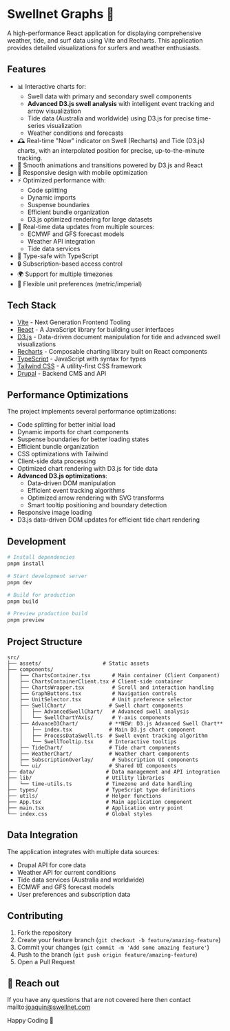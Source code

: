# Swellnet Graphs 🌊

A high-performance React application for displaying comprehensive weather, tide, and surf data using Vite and Recharts. This application provides detailed visualizations for surfers and weather enthusiasts.

## Features

- 📊 Interactive charts for:
  - Swell data with primary and secondary swell components
  - **Advanced D3.js swell analysis** with intelligent event tracking and arrow visualization
  - Tide data (Australia and worldwide) using D3.js for precise time-series visualization
  - Weather conditions and forecasts
- 🕰️ Real-time "Now" indicator on Swell (Recharts) and Tide (D3.js) charts, with an interpolated position for precise, up-to-the-minute tracking.
- 🎨 Smooth animations and transitions powered by D3.js and React
- 📱 Responsive design with mobile optimization
- ⚡ Optimized performance with:
  - Code splitting
  - Dynamic imports
  - Suspense boundaries
  - Efficient bundle organization
  - D3.js optimized rendering for large datasets
- 🔄 Real-time data updates from multiple sources:
  - ECMWF and GFS forecast models
  - Weather API integration
  - Tide data services
- 🎯 Type-safe with TypeScript
- 🔒 Subscription-based access control
- 🌍 Support for multiple timezones
- 📏 Flexible unit preferences (metric/imperial)

## Tech Stack

- [Vite](https://vitejs.dev/) - Next Generation Frontend Tooling
- [React](https://react.dev/) - A JavaScript library for building user interfaces
- [D3.js](https://d3js.org/) - Data-driven document manipulation for tide and advanced swell visualizations
- [Recharts](https://recharts.org/) - Composable charting library built on React components
- [TypeScript](https://www.typescriptlang.org/) - JavaScript with syntax for types
- [Tailwind CSS](https://tailwindcss.com/) - A utility-first CSS framework
- [Drupal](https://www.drupal.org/) - Backend CMS and API

## Performance Optimizations

The project implements several performance optimizations:

- Code splitting for better initial load
- Dynamic imports for chart components
- Suspense boundaries for better loading states
- Efficient bundle organization
- CSS optimizations with Tailwind
- Client-side data processing
- Optimized chart rendering with D3.js for tide data
- **Advanced D3.js optimizations**:
  - Data-driven DOM manipulation
  - Efficient event tracking algorithms
  - Optimized arrow rendering with SVG transforms
  - Smart tooltip positioning and boundary detection
- Responsive image loading
- D3.js data-driven DOM updates for efficient tide chart rendering

## Development

```bash
# Install dependencies
pnpm install

# Start development server
pnpm dev

# Build for production
pnpm build

# Preview production build
pnpm preview
```

## Project Structure

```
src/
├── assets/                    # Static assets
├── components/
│   ├── ChartsContainer.tsx       # Main container (Client Component)
│   ├── ChartsContainerClient.tsx # Client-side container
│   ├── ChartsWrapper.tsx         # Scroll and interaction handling
│   ├── GraphButtons.tsx          # Navigation controls
│   ├── UnitSelector.tsx          # Unit preference selector
│   ├── SwellChart/              # Swell chart components
│   │   ├── AdvancedSwellChart/   # Advanced swell analysis
│   │   └── SwellChartYAxis/      # Y-axis components
│   ├── AdvanceD3Chart/          # **NEW: D3.js Advanced Swell Chart**
│   │   ├── index.tsx            # Main D3.js chart component
│   │   ├── ProcessDataSwell.ts  # Swell event tracking algorithm
│   │   └── SwellTooltip.tsx     # Interactive tooltips
│   ├── TideChart/               # Tide chart components
│   ├── WeatherChart/            # Weather chart components
│   ├── SubscriptionOverlay/      # Subscription UI components
│   └── ui/                      # Shared UI components
├── data/                       # Data management and API integration
├── lib/                        # Utility libraries
│   └── time-utils.ts           # Timezone and date handling
├── types/                      # TypeScript type definitions
├── utils/                      # Helper functions
├── App.tsx                     # Main application component
├── main.tsx                    # Application entry point
└── index.css                   # Global styles
```

## Data Integration

The application integrates with multiple data sources:

- Drupal API for core data
- Weather API for current conditions
- Tide data services (Australia and worldwide)
- ECMWF and GFS forecast models
- User preferences and subscription data

## Contributing

1. Fork the repository
2. Create your feature branch (`git checkout -b feature/amazing-feature`)
3. Commit your changes (`git commit -m 'Add some amazing feature'`)
4. Push to the branch (`git push origin feature/amazing-feature`)
5. Open a Pull Request

## 📱 Reach out

If you have any questions that are not covered here then contact mailto:joaquin@swellnet.com

Happy Coding 🥳
